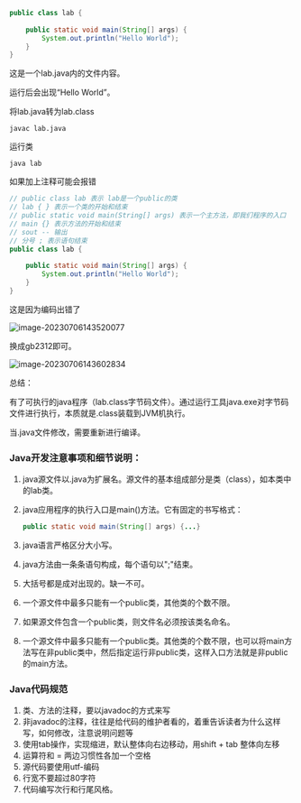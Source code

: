 ```java
public class lab {
    
    public static void main(String[] args) {
        System.out.println("Hello World");
    } 
}
```

这是一个lab.java内的文件内容。

运行后会出现“Hello World”。

将lab.java转为lab.class

```
javac lab.java 
```

运行类

```
java lab
```

如果加上注释可能会报错

```java
// public class lab 表示 lab是一个public的类
// lab { } 表示一个类的开始和结束
// public static void main(String[] args) 表示一个主方法，即我们程序的入口
// main {} 表示方法的开始和结束
// sout -- 输出
// 分号 ; 表示语句结束
public class lab {
    
    public static void main(String[] args) {
        System.out.println("Hello World");
    } 
}
```

这是因为编码出错了

![image-20230706143520077](https://cdn.789ak.com/img/image-20230706143520077.png)

换成gb2312即可。

![image-20230706143602834](https://cdn.789ak.com/img/image-20230706143602834.png)

总结：

有了可执行的java程序（lab.class字节码文件）。通过运行工具java.exe对字节码文件进行执行，本质就是.class装载到JVM机执行。

当.java文件修改，需要重新进行编译。

### Java开发注意事项和细节说明：

1. java源文件以.java为扩展名。源文件的基本组成部分是类（class），如本类中的lab类。

2. java应用程序的执行入口是main()方法。它有固定的书写格式：

   ```java
   public static void main(String[] args) {...}
   ```

3. java语言严格区分大小写。

4. java方法由一条条语句构成，每个语句以";"结束。

5. 大括号都是成对出现的。缺一不可。

6. 一个源文件中最多只能有一个public类，其他类的个数不限。

7. 如果源文件包含一个public类，则文件名必须按该类名命名。

8. 一个源文件中最多只能有一个public类。其他类的个数不限，也可以将main方法写在非public类中，然后指定运行非public类，这样入口方法就是非public的main方法。

### Java代码规范

1. 类、方法的注释，要以javadoc的方式来写
2. 非javadoc的注释，往往是给代码的维护者看的，着重告诉读者为什么这样写，如何修改，注意说明问题等
3. 使用tab操作，实现缩进，默认整体向右边移动，用shift + tab 整体向左移
4. 运算符和 = 两边习惯性各加一个空格
5. 源代码要使用utf-编码
6. 行宽不要超过80字符
7. 代码编写次行和行尾风格。